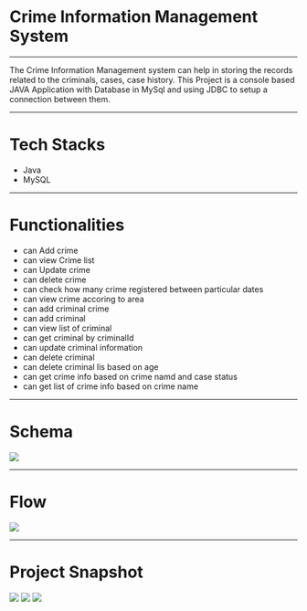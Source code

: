 <h1>Crime Information Management System</h1>
<hr>
The Crime Information Management system can help in storing the records related to the criminals, cases, case history. This Project is a console based JAVA Application with Database in MySql and using JDBC to setup a connection between them.
<hr>
<h1>Tech Stacks</h1>
<ul>
  <li>Java</li>
  <li>MySQL</li>
</ul>
<hr>
<h1>Functionalities</h1>
<ul>
  <li>can Add crime</li>
  <li>can view Crime list</li>
  <li>can Update crime</li>
  <li>can delete crime</li>
  <li>can check how many crime registered between particular dates</li>
  <li>can view crime accoring to area</li>
  <lican get list of criminal with crime name</li>
  <li>can add  criminal crime</li>
  <li>can add criminal</li>
  <li>can view list of criminal</li>
  <li>can get criminal by criminalId</li>
  <li>can update criminal information</li>
  <li>can delete criminal</li>
    <li>can delete criminal lis based on age</li>
      <li>can get crime info based on crime namd and case status</li>
        <li>can get list of crime info based on crime name</li>
</ul>
<hr>
<h1>Schema</h1>

 <img src="https://user-images.githubusercontent.com/61106375/222768441-99808499-70c5-4819-b405-5ac60a2e71eb.png"> 

<hr>
<h1>Flow</h1>

 <img src="https://user-images.githubusercontent.com/61106375/222768977-c60362f8-ed59-4665-a07c-1e4d7229890f.png"> 
<hr>
<h1>Project Snapshot</h1>

 <img src="https://user-images.githubusercontent.com/61106375/222874334-431d6170-55c0-4292-98f5-343500049741.png"> 


  <img src="https://user-images.githubusercontent.com/61106375/222874449-675bc932-d2a3-48aa-9791-87b53670ef4b.png"> 
  
  
   <img src="https://user-images.githubusercontent.com/61106375/222874498-2955ad99-5457-424d-b7e6-9a8ee34f7a1f.png"> 
